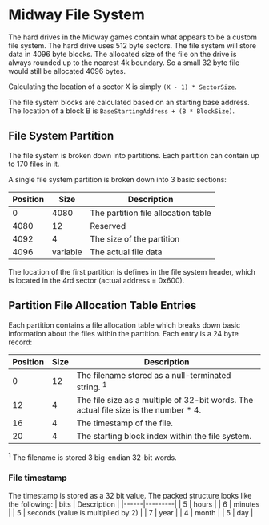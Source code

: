 # Midway File System
The hard drives in the Midway games contain what appears to be a custom file system.  The hard drive uses 512 byte sectors.  The file system will store data in 4096 byte blocks. The allocated size of the file on the drive is always rounded up to the nearest 4k boundary.  So a small 32 byte file would still be allocated 4096 bytes.

Calculating the location of a sector X is simply `(X - 1) * SectorSize`.

The file system blocks are calculated based on an starting base address.  The location of a block B is `BaseStartingAddress + (B * BlockSize)`.

## File System Partition
The file system is broken down into partitions.  Each partition can contain up to 170 files in it.

A single file system partition is broken down into 3 basic sections:

| Position | Size | Description |
|----------|------|-------------|
| 0 | 4080 | The partition file allocation table | 
| 4080 | 12 | Reserved | 
| 4092 | 4 | The size of the partition | 
| 4096 | variable | The actual file data |

The location of the first partition is defines in the file system header, which is located in the 4rd sector (actual address = 0x600).

## Partition File Allocation Table Entries
Each partition contains a file allocation table which breaks down basic information about the files within the partition.  Each entry is a 24 byte record:

| Position | Size | Description |
|----------|------|-------------|
| 0 | 12 | The filename stored as a null-terminated string.  <sup>1</sup> | 
| 12 | 4 | The file size as a multiple of 32-bit words.  The actual file size is the number * 4. | 
| 16 | 4 | The timestamp of the file. | 
| 20 | 4 | The starting block index within the file system. |

<sup>1</sup> The filename is stored 3 big-endian 32-bit words.

### File timestamp
The timestamp is stored as a 32 bit value.  The packed structure looks like the following:
| bits | Description |
|------|---------|
| 5    | hours   |
| 6    | minutes   |
| 5    | seconds (value is multiplied by 2)   |
| 7    | year   |
| 4    | month   |
| 5    | day   |
